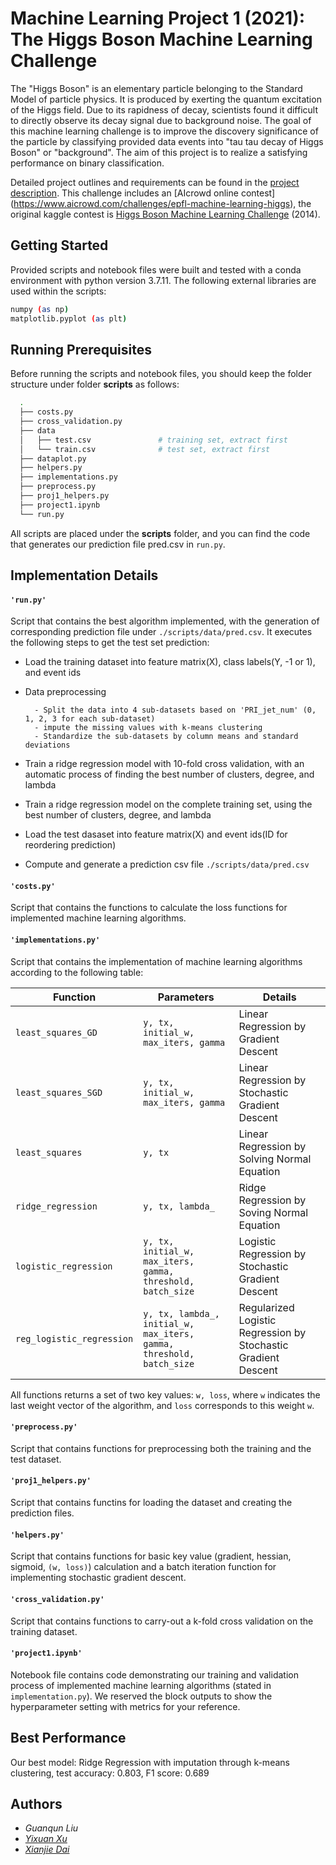 # Machine Learning Project 1 (2021): The Higgs Boson Machine Learning Challenge

The "Higgs Boson" is an elementary particle belonging to the Standard Model of particle physics. It is produced by exerting the quantum excitation of the Higgs field. Due to its rapidness of decay, scientists found it difficult to directly observe its decay signal due to background noise. The goal of this machine learning challenge is to improve the discovery significance of the particle by classifying provided data events into "tau tau decay of Higgs Boson" or "background". The aim of this project is to realize a satisfying performance on binary classification.

Detailed project outlines and requirements can be found in the [project description](./project1_description.pdf). This challenge includes an [AIcrowd online contest] (https://www.aicrowd.com/challenges/epfl-machine-learning-higgs), the original kaggle contest is [Higgs Boson Machine Learning Challenge](https://www.kaggle.com/c/higgs-boson) (2014).

## Getting Started
Provided scripts and notebook files were built and tested with a conda environment with python version 3.7.11. 
The following external libraries are used within the scripts:

```bash
numpy (as np)
matplotlib.pyplot (as plt)
```

## Running Prerequisites
Before running the scripts and notebook files, you should keep the folder structure under folder **scripts** as follows:

```bash
  .
  ├── costs.py
  ├── cross_validation.py
  ├── data
  │   ├── test.csv               # training set, extract first
  │   └── train.csv              # test set, extract first
  ├── dataplot.py
  ├── helpers.py
  ├── implementations.py
  ├── preprocess.py
  ├── proj1_helpers.py
  ├── project1.ipynb
  └── run.py
```

All scripts are placed under the **scripts** folder, and you can find the code that generates our prediction file pred.csv in `run.py`.


## Implementation Details

#### `'run.py'`
Script that contains the best algorithm implemented, with the generation of corresponding prediction file under `./scripts/data/pred.csv`. It executes the following steps to get the test set prediction:

* Load the training dataset into feature matrix(X), class labels(Y, -1 or 1), and event ids
* Data preprocessing
     
        - Split the data into 4 sub-datasets based on 'PRI_jet_num' (0, 1, 2, 3 for each sub-dataset)
        - impute the missing values with k-means clustering 
        - Standardize the sub-datasets by column means and standard deviations

* Train a ridge regression model with 10-fold cross validation, with an automatic process of finding the best number of clusters, degree, and lambda
* Train a ridge regression model on the complete training set, using the best number of clusters, degree, and lambda
* Load the test dasaset into feature matrix(X) and event ids(ID for reordering prediction)
* Compute and generate a prediction csv file `./scripts/data/pred.csv`


#### `'costs.py'`
Script that contains the functions to calculate the loss functions for implemented machine learning algorithms.


#### `'implementations.py'`
Script that contains the implementation of machine learning algorithms according to the following table:

| Function            | Parameters | Details |
|-------------------- |-----------|---------|
| `least_squares_GD`  | `y, tx, initial_w, max_iters, gamma`  | Linear Regression by Gradient Descent |
| `least_squares_SGD` | `y, tx, initial_w, max_iters, gamma`  | Linear Regression by Stochastic Gradient Descent |
| `least_squares`     | `y, tx` | Linear Regression by Solving Normal Equation |
| `ridge_regression`  | `y, tx, lambda_` | Ridge Regression by Soving Normal Equation |
| `logistic_regression`| `y, tx, initial_w, max_iters, gamma, threshold, batch_size` | Logistic Regression by Stochastic Gradient Descent |
| `reg_logistic_regression` | `y, tx, lambda_, initial_w, max_iters, gamma, threshold, batch_size` | Regularized Logistic Regression by Stochastic Gradient Descent |

All functions returns a set of two key values: `w, loss`, where `w` indicates the last weight vector of the algorithm, and `loss` corresponds to this weight `w`.


#### `'preprocess.py'`
Script that contains functions for preprocessing both the training and the test dataset. 


#### `'proj1_helpers.py'`
Script that contains functins for loading the dataset and creating the prediction files. 


#### `'helpers.py'`
Script that contains functions for basic key value (gradient, hessian, sigmoid, `(w, loss)`) calculation and a batch iteration function for implementing stochastic gradient descent.


#### `'cross_validation.py'`
Script that contains functions to carry-out a k-fold cross validation on the training dataset. 


#### `'project1.ipynb'`
Notebook file contains code demonstrating our training and validation process of implemented machine learning algorithms (stated in `implementation.py`). 
We reserved the block outputs to show the hyperparameter setting with metrics for your reference.


## Best Performance
Our best model: Ridge Regression with imputation through k-means clustering, test accuracy: 0.803, F1 score: 0.689


## Authors
* *Guanqun Liu*
* [*Yixuan Xu*](https://github.com/Alvorecer721)
* [*Xianjie Dai*](https://github.com/xianjiedai)
